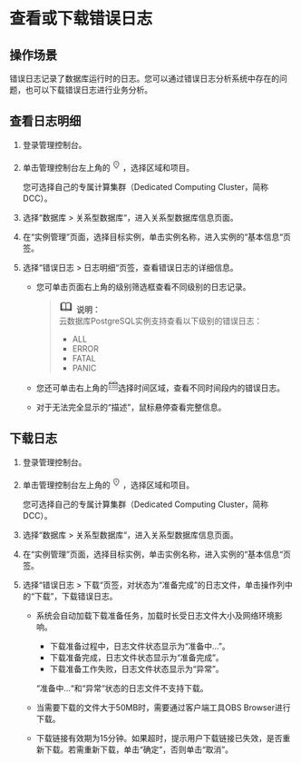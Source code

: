# 查看或下载错误日志<a name="TOPIC_0142028412"></a>

## 操作场景<a name="section3875498517050"></a>

错误日志记录了数据库运行时的日志。您可以通过错误日志分析系统中存在的问题，也可以下载错误日志进行业务分析。

## 查看日志明细<a name="section141471052215"></a>

1.  登录管理控制台。
2.  单击管理控制台左上角的![](figures/region.png)，选择区域和项目。

    您可选择自己的专属计算集群（Dedicated Computing Cluster，简称DCC）。

3.  选择“数据库  \>  关系型数据库“，进入关系型数据库信息页面。
4.  在“实例管理”页面，选择目标实例，单击实例名称，进入实例的“基本信息“页签。
5.  选择“错误日志  \>  日志明细“页签，查看错误日志的详细信息。
    -   您可单击页面右上角的级别筛选框查看不同级别的日志记录。

        >![](public_sys-resources/icon-note.gif) **说明：**   
        >云数据库PostgreSQL实例支持查看以下级别的错误日志：  
        >-   ALL  
        >-   ERROR  
        >-   FATAL  
        >-   PANIC  

    -   您还可单击右上角的![](figures/date.png)选择时间区域，查看不同时间段内的错误日志。
    -   对于无法完全显示的“描述”，鼠标悬停查看完整信息。


## 下载日志<a name="section1277172810253"></a>

1.  登录管理控制台。
2.  单击管理控制台左上角的![](figures/region.png)，选择区域和项目。

    您可选择自己的专属计算集群（Dedicated Computing Cluster，简称DCC）。

3.  选择“数据库  \>  关系型数据库“，进入关系型数据库信息页面。
4.  在“实例管理”页面，选择目标实例，单击实例名称，进入实例的“基本信息“页签。
5.  选择“错误日志  \>  下载“页签，对状态为“准备完成”的日志文件，单击操作列中的“下载”，下载错误日志。
    -   系统会自动加载下载准备任务，加载时长受日志文件大小及网络环境影响。

        -   下载准备过程中，日志文件状态显示为“准备中...”。
        -   下载准备完成，日志文件状态显示为“准备完成”。
        -   下载准备工作失败，日志文件状态显示为“异常”。

        “准备中...“和“异常“状态的日志文件不支持下载。

    -   当需要下载的文件大于50MB时，需要通过客户端工具OBS Browser进行下载。
    -   下载链接有效期为15分钟。如果超时，提示用户下载链接已失效，是否重新下载。若需重新下载，单击“确定”，否则单击“取消”。


